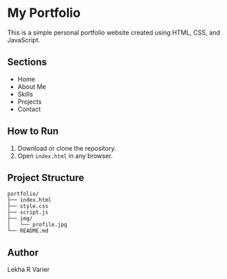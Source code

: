 # My Portfolio

This is a simple personal portfolio website created using HTML, CSS, and JavaScript.

## Sections
- Home
- About Me
- Skills
- Projects
- Contact

## How to Run
1. Download or clone the repository.
2. Open `index.html` in any browser.

## Project Structure
```plaintext
portfolio/
├── index.html
├── style.css
├── script.js
├── img/
│   └── profile.jpg
└── README.md
```

## Author
Lekha R Varier
